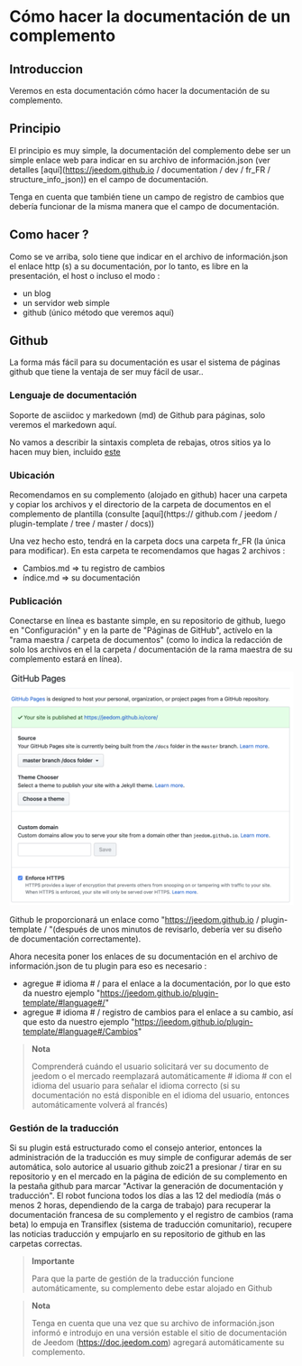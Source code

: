 # Cómo hacer la documentación de un complemento

## Introduccion

Veremos en esta documentación cómo hacer la documentación de su complemento.

## Principio

El principio es muy simple, la documentación del complemento debe ser un simple enlace web para indicar en su archivo de información.json (ver detalles [aquí](https://jeedom.github.io / documentation / dev / fr_FR / structure_info_json)) en el campo de documentación.

Tenga en cuenta que también tiene un campo de registro de cambios que debería funcionar de la misma manera que el campo de documentación.

## Como hacer ?

Como se ve arriba, solo tiene que indicar en el archivo de información.json el enlace http (s) a su documentación, por lo tanto, es libre en la presentación, el host o incluso el modo : 

- un blog
- un servidor web simple
- github (único método que veremos aquí)

## Github

La forma más fácil para su documentación es usar el sistema de páginas github que tiene la ventaja de ser muy fácil de usar..

### Lenguaje de documentación

Soporte de asciidoc y markedown (md) de Github para páginas, solo veremos el markedown aquí.

No vamos a describir la sintaxis completa de rebajas, otros sitios ya lo hacen muy bien, incluido [este](https://guides.github.com/pdfs/markdown-cheatsheet-online.pdf)

### Ubicación

Recomendamos en su complemento (alojado en github) hacer una carpeta y copiar los archivos y el directorio de la carpeta de documentos en el complemento de plantilla (consulte [aquí](https:// github.com / jeedom / plugin-template / tree / master / docs))

Una vez hecho esto, tendrá en la carpeta docs una carpeta fr_FR (la única para modificar). En esta carpeta te recomendamos que hagas 2 archivos : 

- Cambios.md => tu registro de cambios
- índice.md => su documentación

### Publicación

Conectarse en línea es bastante simple, en su repositorio de github, luego en "Configuración" y en la parte de "Páginas de GitHub", actívelo en la "rama maestra / carpeta de documentos" (como lo indica la redacción de solo los archivos en el la carpeta / documentación de la rama maestra de su complemento estará en línea). 

![doc-github](images/tutoDoc.png)

Github le proporcionará un enlace como "https://jeedom.github.io / plugin-template / "(después de unos minutos de revisarlo, debería ver su diseño de documentación correctamente).

Ahora necesita poner los enlaces de su documentación en el archivo de información.json de tu plugin para eso es necesario : 

- agregue # idioma # / para el enlace a la documentación, por lo que esto da nuestro ejemplo "https://jeedom.github.io/plugin-template/#language#/"
- agregue # idioma # / registro de cambios para el enlace a su cambio, así que esto da nuestro ejemplo "https://jeedom.github.io/plugin-template/#language#/Cambios"

> **Nota**
>
> Comprenderá cuándo el usuario solicitará ver su documento de jeedom o el mercado reemplazará automáticamente # idioma # con el idioma del usuario para señalar el idioma correcto (si su documentación no está disponible en el idioma del usuario, entonces automáticamente volverá al francés)

### Gestión de la traducción

Si su plugin está estructurado como el consejo anterior, entonces la administración de la traducción es muy simple de configurar además de ser automática, solo autorice al usuario github zoic21 a presionar / tirar en su repositorio y en el mercado en la página de edición de su complemento en la pestaña github para marcar "Activar la generación de documentación y traducción". El robot funciona todos los días a las 12 del mediodía (más o menos 2 horas, dependiendo de la carga de trabajo) para recuperar la documentación francesa de su complemento y el registro de cambios (rama beta) lo empuja en Transiflex (sistema de traducción comunitario), recupere las noticias traducción y empujarlo en su repositorio de github en las carpetas correctas.


> **Importante**
>
> Para que la parte de gestión de la traducción funcione automáticamente, su complemento debe estar alojado en Github

> **Nota**
>
> Tenga en cuenta que una vez que su archivo de información.json informó e introdujo en una versión estable el sitio de documentación de Jeedom (https://doc.jeedom.com) agregará automáticamente su complemento.
